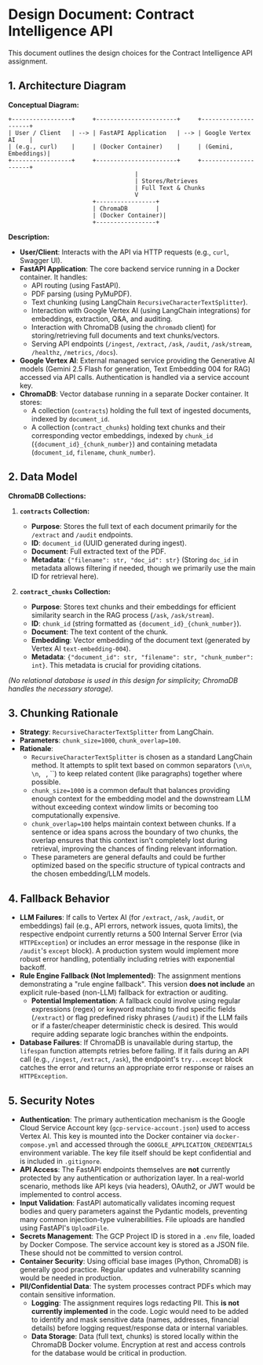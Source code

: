 # Design Document: Contract Intelligence API

This document outlines the design choices for the Contract Intelligence API assignment.

## 1. Architecture Diagram

**Conceptual Diagram:**

```
+-----------------+     +-----------------------+     +---------------------+
| User / Client   | --> | FastAPI Application   | --> | Google Vertex AI    |
| (e.g., curl)    |     | (Docker Container)    |     | (Gemini, Embeddings)|
+-----------------+     +-----------------------+     +---------------------+
                                    |
                                    | Stores/Retrieves
                                    | Full Text & Chunks
                                    V
                        +-----------------+
                        | ChromaDB        |
                        | (Docker Container)|
                        +-----------------+
```

**Description:**

* **User/Client**: Interacts with the API via HTTP requests (e.g., `curl`, Swagger UI).
* **FastAPI Application**: The core backend service running in a Docker container. It handles:
    * API routing (using FastAPI).
    * PDF parsing (using PyMuPDF).
    * Text chunking (using LangChain `RecursiveCharacterTextSplitter`).
    * Interaction with Google Vertex AI (using LangChain integrations) for embeddings, extraction, Q&A, and auditing.
    * Interaction with ChromaDB (using the `chromadb` client) for storing/retrieving full documents and text chunks/vectors.
    * Serving API endpoints (`/ingest`, `/extract`, `/ask`, `/audit`, `/ask/stream`, `/healthz`, `/metrics`, `/docs`).
* **Google Vertex AI**: External managed service providing the Generative AI models (Gemini 2.5 Flash for generation, Text Embedding 004 for RAG) accessed via API calls. Authentication is handled via a service account key.
* **ChromaDB**: Vector database running in a separate Docker container. It stores:
    * A collection (`contracts`) holding the full text of ingested documents, indexed by `document_id`.
    * A collection (`contract_chunks`) holding text chunks and their corresponding vector embeddings, indexed by `chunk_id` (`{document_id}_{chunk_number}`) and containing metadata (`document_id`, `filename`, `chunk_number`).

## 2. Data Model

**ChromaDB Collections:**

1.  **`contracts` Collection:**
    * **Purpose**: Stores the full text of each document primarily for the `/extract` and `/audit` endpoints.
    * **ID**: `document_id` (UUID generated during ingest).
    * **Document**: Full extracted text of the PDF.
    * **Metadata**: `{"filename": str, "doc_id": str}` (Storing `doc_id` in metadata allows filtering if needed, though we primarily use the main ID for retrieval here).

2.  **`contract_chunks` Collection:**
    * **Purpose**: Stores text chunks and their embeddings for efficient similarity search in the RAG process (`/ask`, `/ask/stream`).
    * **ID**: `chunk_id` (string formatted as `{document_id}_{chunk_number}`).
    * **Document**: The text content of the chunk.
    * **Embedding**: Vector embedding of the document text (generated by Vertex AI `text-embedding-004`).
    * **Metadata**: `{"document_id": str, "filename": str, "chunk_number": int}`. This metadata is crucial for providing citations.

*(No relational database is used in this design for simplicity; ChromaDB handles the necessary storage).*

## 3. Chunking Rationale

* **Strategy**: `RecursiveCharacterTextSplitter` from LangChain.
* **Parameters**: `chunk_size=1000`, `chunk_overlap=100`.
* **Rationale**:
    * `RecursiveCharacterTextSplitter` is chosen as a standard LangChain method. It attempts to split text based on common separators (`\n\n`, `\n`, ` `, ``) to keep related content (like paragraphs) together where possible.
    * `chunk_size=1000` is a common default that balances providing enough context for the embedding model and the downstream LLM without exceeding context window limits or becoming too computationally expensive.
    * `chunk_overlap=100` helps maintain context between chunks. If a sentence or idea spans across the boundary of two chunks, the overlap ensures that this context isn't completely lost during retrieval, improving the chances of finding relevant information.
    * These parameters are general defaults and could be further optimized based on the specific structure of typical contracts and the chosen embedding/LLM models.

## 4. Fallback Behavior

* **LLM Failures**: If calls to Vertex AI (for `/extract`, `/ask`, `/audit`, or embeddings) fail (e.g., API errors, network issues, quota limits), the respective endpoint currently returns a 500 Internal Server Error (via `HTTPException`) or includes an error message in the response (like in `/audit`'s `except` block). A production system would implement more robust error handling, potentially including retries with exponential backoff.
* **Rule Engine Fallback (Not Implemented)**: The assignment mentions demonstrating a "rule engine fallback". This version **does not include** an explicit rule-based (non-LLM) fallback for extraction or auditing.
    * **Potential Implementation**: A fallback could involve using regular expressions (regex) or keyword matching to find specific fields (`/extract`) or flag predefined risky phrases (`/audit`) if the LLM fails or if a faster/cheaper deterministic check is desired. This would require adding separate logic branches within the endpoints.
* **Database Failures**: If ChromaDB is unavailable during startup, the `lifespan` function attempts retries before failing. If it fails during an API call (e.g., `/ingest`, `/extract`, `/ask`), the endpoint's `try...except` block catches the error and returns an appropriate error response or raises an `HTTPException`.

## 5. Security Notes

* **Authentication**: The primary authentication mechanism is the Google Cloud Service Account key (`gcp-service-account.json`) used to access Vertex AI. This key is mounted into the Docker container via `docker-compose.yml` and accessed through the `GOOGLE_APPLICATION_CREDENTIALS` environment variable. The key file itself should be kept confidential and is included in `.gitignore`.
* **API Access**: The FastAPI endpoints themselves are **not** currently protected by any authentication or authorization layer. In a real-world scenario, methods like API keys (via headers), OAuth2, or JWT would be implemented to control access.
* **Input Validation**: FastAPI automatically validates incoming request bodies and query parameters against the Pydantic models, preventing many common injection-type vulnerabilities. File uploads are handled using FastAPI's `UploadFile`.
* **Secrets Management**: The GCP Project ID is stored in a `.env` file, loaded by Docker Compose. The service account key is stored as a JSON file. These should not be committed to version control.
* **Container Security**: Using official base images (Python, ChromaDB) is generally good practice. Regular updates and vulnerability scanning would be needed in production.
* **PII/Confidential Data**: The system processes contract PDFs which may contain sensitive information.
    * **Logging**: The assignment requires logs redacting PII. This **is not currently implemented** in the code. Logic would need to be added to identify and mask sensitive data (names, addresses, financial details) before logging request/response data or internal variables.
    * **Data Storage**: Data (full text, chunks) is stored locally within the ChromaDB Docker volume. Encryption at rest and access controls for the database would be critical in production.